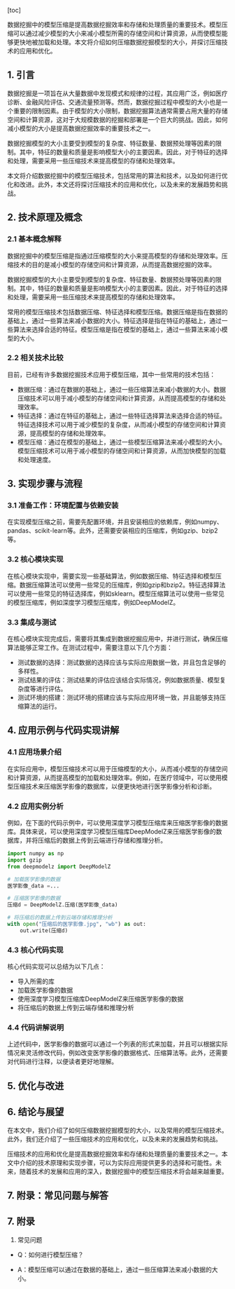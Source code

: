 
[toc]                    
                
                
数据挖掘中的模型压缩是提高数据挖掘效率和存储和处理质量的重要技术。模型压缩可以通过减少模型的大小来减小模型所需的存储空间和计算资源，从而使模型能够更快地被加载和处理。本文将介绍如何压缩数据挖掘模型的大小，并探讨压缩技术的应用和优化。

## 1. 引言

数据挖掘是一项旨在从大量数据中发现模式和规律的过程，其应用广泛，例如医疗诊断、金融风险评估、交通流量预测等。然而，数据挖掘过程中模型的大小也是一个重要的限制因素。由于模型的大小限制，数据挖掘算法通常需要占用大量的存储空间和计算资源，这对于大规模数据的挖掘和部署是一个巨大的挑战。因此，如何减小模型的大小是提高数据挖掘效率的重要技术之一。

数据挖掘模型的大小主要受到模型的复杂度、特征数量、数据预处理等因素的限制。其中，特征的数量和质量是影响模型大小的主要因素。因此，对于特征的选择和处理，需要采用一些压缩技术来提高模型的存储和处理效率。

本文将介绍数据挖掘中的模型压缩技术，包括常用的算法和技术，以及如何进行优化和改进。此外，本文还将探讨压缩技术的应用和优化，以及未来的发展趋势和挑战。

## 2. 技术原理及概念

### 2.1 基本概念解释

数据挖掘中的模型压缩是指通过压缩模型的大小来提高模型的存储和处理效率。压缩技术的目的是减小模型的存储空间和计算资源，从而提高数据挖掘的效率。

数据挖掘模型的大小主要受到模型的复杂度、特征数量、数据预处理等因素的限制。其中，特征的数量和质量是影响模型大小的主要因素。因此，对于特征的选择和处理，需要采用一些压缩技术来提高模型的存储和处理效率。

常用的模型压缩技术包括数据压缩、特征选择和模型压缩。数据压缩是指在数据的基础上，通过一些算法来减小数据的大小。特征选择是指在特征的基础上，通过一些算法来选择合适的特征。模型压缩是指在模型的基础上，通过一些算法来减小模型的大小。

### 2.2 相关技术比较

目前，已经有许多数据挖掘技术应用于模型压缩，其中一些常用的技术包括：

- 数据压缩：通过在数据的基础上，通过一些压缩算法来减小数据的大小。数据压缩技术可以用于减小模型的存储空间和计算资源，从而提高模型的存储和处理效率。
- 特征选择：通过在特征的基础上，通过一些特征选择算法来选择合适的特征。特征选择技术可以用于减少模型的复杂度，从而减小模型的存储空间和计算资源，提高模型的存储和处理效率。
- 模型压缩：通过在模型的基础上，通过一些模型压缩算法来减小模型的大小。模型压缩技术可以用于减小模型的存储空间和计算资源，从而加快模型的加载和处理速度。

## 3. 实现步骤与流程

### 3.1 准备工作：环境配置与依赖安装

在实现模型压缩之前，需要先配置环境，并且安装相应的依赖库，例如numpy、pandas、scikit-learn等。此外，还需要安装相应的压缩库，例如gzip、bzip2等。

### 3.2 核心模块实现

在核心模块实现中，需要实现一些基础算法，例如数据压缩、特征选择和模型压缩。数据压缩算法可以使用一些常见的压缩库，例如gzip和bzip2。特征选择算法可以使用一些常见的特征选择库，例如sklearn。模型压缩算法可以使用一些常见的模型压缩库，例如深度学习模型压缩库，例如DeepModelZ。

### 3.3 集成与测试

在核心模块实现完成后，需要将其集成到数据挖掘应用中，并进行测试，确保压缩算法能够正常工作。在测试过程中，需要注意以下几个方面：

- 测试数据的选择：测试数据的选择应该与实际应用数据一致，并且包含足够的多样性。
- 测试结果的评估：测试结果的评估应该结合实际情况，例如数据质量、模型复杂度等进行评估。
- 测试环境的搭建：测试环境的搭建应该与实际应用环境一致，并且能够支持压缩算法的运行。

## 4. 应用示例与代码实现讲解

### 4.1 应用场景介绍

在实际应用中，模型压缩技术可以用于压缩模型的大小，从而减小模型的存储空间和计算资源，从而提高模型的加载和处理效率。例如，在医疗领域中，可以使用模型压缩技术来压缩医学影像的数据库，以便更快地进行医学影像分析和诊断。

### 4.2 应用实例分析

例如，在下面的代码示例中，可以使用深度学习模型压缩库来压缩医学影像的数据库。具体来说，可以使用深度学习模型压缩库DeepModelZ来压缩医学影像的数据库，并将压缩后的数据上传到云端进行存储和推理分析。

```python
import numpy as np
import gzip
from deepmodelz import DeepModelZ

# 加载医学影像的数据
医学影像_data =...

# 压缩医学影像的数据
压缩d = DeepModelZ.压缩(医学影像_data)

# 将压缩后的数据上传到云端存储和推理分析
with open("压缩后的医学影像.jpg", "wb") as out:
    out.write(压缩d)
```

### 4.3 核心代码实现

核心代码实现可以总结为以下几点：

- 导入所需的库
- 加载医学影像的数据
- 使用深度学习模型压缩库DeepModelZ来压缩医学影像的数据
- 将压缩后的数据上传到云端存储和推理分析

### 4.4 代码讲解说明

上述代码中，医学影像的数据可以通过一个列表的形式来加载，并且可以根据实际情况来灵活修改代码，例如改变医学影像的数据格式、压缩算法等。此外，还需要对代码进行注释，以便读者更好地理解。

## 5. 优化与改进

## 6. 结论与展望

在本文中，我们介绍了如何压缩数据挖掘模型的大小，以及常用的模型压缩技术。此外，我们还介绍了一些压缩技术的应用和优化，以及未来的发展趋势和挑战。

压缩技术的应用和优化是提高数据挖掘效率和存储和处理质量的重要技术之一。本文中介绍的技术原理和实现步骤，可以为实际应用提供更多的选择和可能性。未来，随着技术的发展和应用的深入，数据挖掘中的模型压缩技术将会越来越重要。

## 7. 附录：常见问题与解答

## 7. 附录

1. 常见问题

- Q：如何进行模型压缩？

- A：模型压缩可以通过在数据的基础上，通过一些压缩算法来减小数据的大小。

